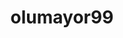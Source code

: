 ---
title: olumayor99
github: https://github.com/olumayor99
mode: dark
transition: 1s
score: 83.8
archetype:
- Little Bit of Everything
---